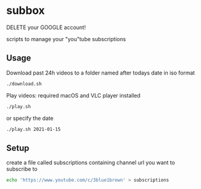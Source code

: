 # subbox

DELETE your GOOGLE account!

scripts to manage your "you"tube subscriptions

## Usage

Download past 24h videos to a folder named after todays date in iso format

```bash
./download.sh
```

Play videos: required macOS and VLC player installed

```bash
./play.sh
```

or specify the date

```bash
./play.sh 2021-01-15
```

## Setup

create a file called subscriptions containing channel url you want to subscribe to

```bash
echo 'https://www.youtube.com/c/3blue1brown' > subscriptions
```
